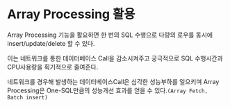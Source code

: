 # Array Processing 활용

Array Processing 기능을 활요하면 한 번의 SQL 수행으로 다량의 로우를 동시에 insert/update/delete 할 수 있다.

이는 네트워크를 통한 데이터베이스 Call을 감소시켜주고 궁극적으로 SQL 수행시간과 CPU사용량을 획기적으로 줄여준다.

네트워크를 경우해 발생하는 데이터베이스Call은 심각한 성능부하를 일으키며 Array Processing은 One-SQL만큼의 성능개선 효과를 얻을 수 있다.`(Array Fetch, Batch insert)`
